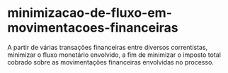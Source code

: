 # minimizacao-de-fluxo-em-movimentacoes-financeiras
A partir de várias transações financeiras entre diversos correntistas, minimizar o fluxo monetário envolvido, a fim de minimizar o imposto total cobrado sobre as movimentações financeiras envolvidas no processo.
